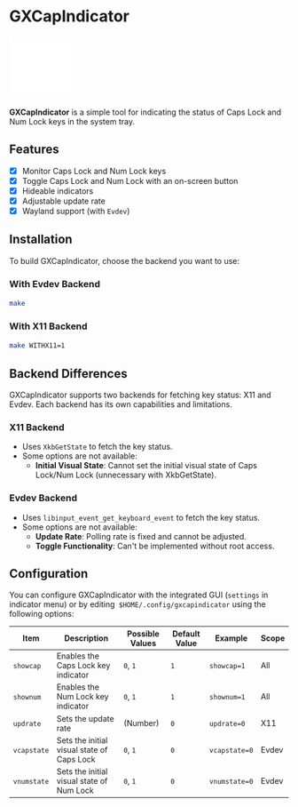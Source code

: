 # GXCapIndicator

<img src="https://raw.githubusercontent.com/ItzSelenux/ItzSelenux.github.io/main/res/projects/gxcapindicator.svg" alt="GXCapIndicator Logo" width="111px" />

**GXCapIndicator** is a simple tool for indicating the status of Caps Lock and Num Lock keys in the system tray.

## Features

- [x] Monitor Caps Lock and Num Lock keys
- [x] Toggle Caps Lock and Num Lock with an on-screen button
- [x] Hideable indicators
- [x] Adjustable update rate
- [x] Wayland support (with `Evdev`)

## Installation

To build GXCapIndicator, choose the backend you want to use:

### With Evdev Backend

```sh
make
```

### With X11 Backend

```sh
make WITHX11=1
```

## Backend Differences

GXCapIndicator supports two backends for fetching key status: X11 and Evdev. Each backend has its own capabilities and limitations.

### X11 Backend
- Uses `XkbGetState` to fetch the key status.
- Some options are not available:
  - **Initial Visual State**: Cannot set the initial visual state of Caps Lock/Num Lock (unnecessary with XkbGetState).
  
### Evdev Backend
- Uses `libinput_event_get_keyboard_event` to fetch the key status.
- Some options are not available:
  - **Update Rate**: Polling rate is fixed and cannot be adjusted.
  - **Toggle Functionality**: Can't be implemented without root access.

## Configuration

You can configure GXCapIndicator with the integrated GUI (`settings` in indicator menu) or by editing` $HOME/.config/gxcapindicator` using the following options:

| Item        | Description                          | Possible Values | Default Value | Example     | Scope   |
|-------------|--------------------------------------|-----------------|---------------|-------------|---------|
| `showcap`   | Enables the Caps Lock key indicator  | `0`, `1`        | `1`           | `showcap=1` | All     |
| `shownum`   | Enables the Num Lock key indicator   | `0`, `1`        | `1`           | `shownum=1` | All     |
| `updrate`   | Sets the update rate                 | (Number)        | `0`           | `updrate=0` | X11     |
| `vcapstate` | Sets the initial visual state of Caps Lock | `0`, `1`   | `0`           | `vcapstate=0` | Evdev   |
| `vnumstate` | Sets the initial visual state of Num Lock  | `0`, `1`   | `0`           | `vnumstate=0` | Evdev   |
